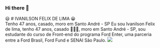 ### Hi there 👋
:smiley: # IVANILSON FELIX DE LIMA :grinning: <br>
Tenho 47 anos, casado, moro em Santo André - SP
Eu sou Ivanilson Felix de lima, tenho 47 anos, casado :family_woman_woman_girl:, moro em Santo André - SP,  sou estudante do curso de Front-end do programa Ford Enter, uma parceria entre a Ford Brasil, Ford Fund e SENAI São Paulo.
<img src ="https://encrypted-tbn0.gstatic.com/images?q=tbn:ANd9GcQ2MzeGJJrrAcflO2KynYlSUjc5k4dsKZAOpQ&usqp=CAU">
